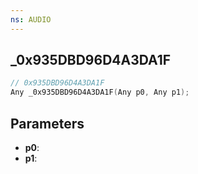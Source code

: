 ```yaml
---
ns: AUDIO
---
```

## _0x935DBD96D4A3DA1F

```c
// 0x935DBD96D4A3DA1F
Any _0x935DBD96D4A3DA1F(Any p0, Any p1);
```

## Parameters
* **p0**:
* **p1**:
